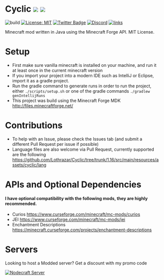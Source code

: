 
# Cyclic [![](http://cf.way2muchnoise.eu/239286.svg)](https://minecraft.curseforge.com/projects/cyclic) [![](http://cf.way2muchnoise.eu/versions/239286.svg)](https://minecraft.curseforge.com/projects/cyclic)

![build](https://github.com/Lothrazar/Cyclic/workflows/build/badge.svg)
[![License: MIT](https://img.shields.io/badge/License-MIT-green.svg)](https://opensource.org/licenses/MIT)
[![Twitter Badge](https://img.shields.io/badge/contact-twitter-blue.svg)](https://twitter.com/lothrazar)
[![Discord](https://img.shields.io/discord/749302798797242449.svg?label=&logo=discord&logoColor=ffffff&color=7389D8&labelColor=6A7EC2)](https://discord.gg/uWZ3jf56fV)
[![links](https://img.shields.io/badge/click-here-ff69b4.svg)](https://allmylinks.com/lothrazar)

Minecraft mod written in Java using the Minecraft Forge API.  MIT License.


# Setup

- First make sure vanilla minecraft is installed on your machine, and run it at least once in the current minecraft version 
- If you import your project into a modern IDE such as IntelliJ or Eclipse, import it as a gradle project.
- Run the gradle command to generate runs in order to run the project, either `./scripts/setup.sh` or one of the gradle commands `./gradlew genIntellijRuns`
- This project was build using the Minecraft Forge MDK http://files.minecraftforge.net/ 


# Contributions

- To help with an Issue, please check the Issues tab (and submit a different Pull Request per issue if possible)
- Language files are also welcome via Pull Request, currently supported are the following https://github.com/Lothrazar/Cyclic/tree/trunk/1.16/src/main/resources/assets/cyclic/lang


# APIs and Optional Dependencies
#### I have optional compatibility with the following mods, they are highly recommended. 

- Curios https://www.curseforge.com/minecraft/mc-mods/curios
- JEI https://www.curseforge.com/minecraft/mc-mods/jei
- Enchantment Descriptions https://minecraft.curseforge.com/projects/enchantment-descriptions

# Servers

Looking to host a Modded server? Get a discount with my promo code


[![Nodecraft Server](https://nodecraft.com/assets/images/partners/loth/mashup.png)](https://nodecraft.com/r/loth)
